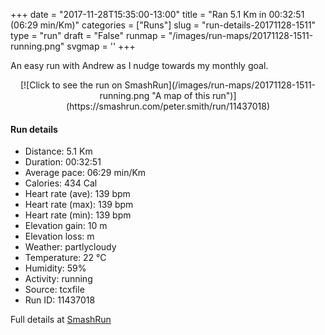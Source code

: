 +++
date = "2017-11-28T15:35:00-13:00"
title = "Ran 5.1 Km in 00:32:51 (06:29 min/Km)"
categories = ["Runs"]
slug = "run-details-20171128-1511"
type = "run"
draft = "False"
runmap = "/images/run-maps/20171128-1511-running.png"
svgmap = '<polyline points="1 57, 1 58, 0 59, 1 60, 0 61, 0 62, 2 64, 3 64, 6 63, 8 61, 9 60, 11 59, 12 56, 13 56, 15 54, 16 52, 16 51, 17 50, 22 47, 25 46, 28 44, 29 43, 30 42, 32 41, 38 41, 40 42, 44 44, 46 44, 48 45, 52 41, 54 40, 54 39, 54 38, 55 36, 57 36, 66 35, 85 37, 89 38, 93 40, 100 46, 93 40, 86 37, 76 36, 66 35, 54 36, 54 36, 53 39, 51 41, 51 41, 48 44, 46 44, 45 44, 38 40, 34 41, 28 43, 27 44, 22 46, 18 48, 16 48, 18 49, 16 52, 16 52, 14 54">'
+++

An easy run with Andrew as I nudge towards my monthly goal. 

<!--more-->

<center>
[![Click to see the run on SmashRun](/images/run-maps/20171128-1511-running.png "A map of this run")](https://smashrun.com/peter.smith/run/11437018)
</center>

#### Run details

* Distance: 5.1 Km
* Duration: 00:32:51
* Average pace: 06:29 min/Km
* Calories: 434 Cal
* Heart rate (ave): 139 bpm
* Heart rate (max): 139 bpm
* Heart rate (min): 139 bpm
* Elevation gain: 10 m
* Elevation loss:  m
* Weather: partlycloudy
* Temperature: 22 &deg;C
* Humidity: 59%
* Activity: running
* Source: tcxfile
* Run ID: 11437018

Full details at [SmashRun](https://smashrun.com/peter.smith/run/11437018)